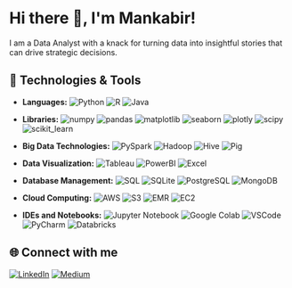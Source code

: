 # Hi there 👋, I'm Mankabir!

I am a Data Analyst with a knack for turning data into insightful stories that can drive strategic decisions. 

## 🔧 Technologies & Tools
* **Languages:** 
   <img src="https://img.shields.io/badge/-Python-333333?style=flat&logo=python" alt="Python">
   <img src="https://img.shields.io/badge/-R-333333?style=flat&logo=r&logoColor=276DC3" alt="R">
   <img src="https://img.shields.io/badge/-Java-333333?style=flat&logo=java" alt="Java">
   
* **Libraries:** 
   <img src="https://img.shields.io/badge/-numpy-333333?style=flat&logo=numpy" alt="numpy">
   <img src="https://img.shields.io/badge/-pandas-333333?style=flat&logo=pandas" alt="pandas">
   <img src="https://img.shields.io/badge/-matplotlib-333333?style=flat&logo=matplotlib" alt="matplotlib">
   <img src="https://img.shields.io/badge/-seaborn-333333?style=flat&logo=seaborn" alt="seaborn">
   <img src="https://img.shields.io/badge/-plotly-333333?style=flat&logo=plotly" alt="plotly">
   <img src="https://img.shields.io/badge/-scipy-333333?style=flat&logo=scipy" alt="scipy">
   <img src="https://img.shields.io/badge/-scikitlearn-333333?style=flat&logo=scikit-learn" alt="scikit_learn">

* **Big Data Technologies:**
   <img src="https://img.shields.io/badge/-PySpark-333333?style=flat&logo=apache-spark" alt="PySpark">
   <img src="https://img.shields.io/badge/-Hadoop-333333?style=flat&logo=apache-hadoop" alt="Hadoop">
   <img src="https://img.shields.io/badge/-Hive-333333?style=flat&logo=apache-hive" alt="Hive">
   <img src="https://img.shields.io/badge/-Pig-333333?style=flat&logo=apache-pig" alt="Pig">
   
* **Data Visualization:** 
   <img src="https://img.shields.io/badge/-Tableau-333333?style=flat&logo=Tableau" alt="Tableau">
   <img src="https://img.shields.io/badge/-PowerBI-333333?style=flat&logo=Power-BI" alt="PowerBI">
   <img src="https://img.shields.io/badge/-Excel-333333?style=flat&logo=microsoft-excel" alt="Excel">

   
* **Database Management:** 
   <img src="https://img.shields.io/badge/-SQL-333333?style=flat&logo=MySQL" alt="SQL">
   <img src="https://img.shields.io/badge/-SQLite-333333?style=flat&logo=sqlite" alt="SQLite">
   <img src="https://img.shields.io/badge/-PostgreSQL-333333?style=flat&logo=postgresql" alt="PostgreSQL">
   <img src="https://img.shields.io/badge/-MongoDB-333333?style=flat&logo=mongodb" alt="MongoDB">

   
* **Cloud Computing:** 
   <img src="https://img.shields.io/badge/-AWS-333333?style=flat&logo=Amazon-AWS&logoColor=F90" alt="AWS">
   <img src="https://img.shields.io/badge/-S3-333333?style=flat&logo=Amazon-S3&logoColor=F90" alt="S3">
   <img src="https://img.shields.io/badge/-EMR-333333?style=flat&logo=Amazon-AWS&logoColor=F90" alt="EMR">
   <img src="https://img.shields.io/badge/-EC2-333333?style=flat&logo=Amazon-AWS&logoColor=F90" alt="EC2">
   
* **IDEs and Notebooks:**
   <img src="https://img.shields.io/badge/-Jupyter%20Notebook-333333?style=flat&logo=jupyter" alt="Jupyter Notebook">
   <img src="https://img.shields.io/badge/-Google%20Colab-333333?style=flat&logo=google-colab" alt="Google Colab">
   <img src="https://img.shields.io/badge/-VSCode-333333?style=flat&logo=visual-studio-code&logoColor=007ACC" alt="VSCode">
   <img src="https://img.shields.io/badge/-PyCharm-333333?style=flat&logo=pycharm&logoColor=20ED4F" alt="PyCharm">
   <img src="https://img.shields.io/badge/-Databricks-333333?style=flat&logo=databricks" alt="Databricks">

## 🌐 Connect with me
[![LinkedIn](https://img.shields.io/badge/-LinkedIn-333333?style=flat&logo=linkedin)](https://www.linkedin.com/in/mankabir-rai-58ab44160/) 
[![Medium](https://img.shields.io/badge/-Medium-333333?style=flat&logo=medium)](https://medium.com/@mankabir)


























